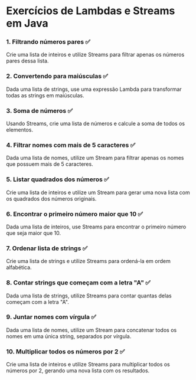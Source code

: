 # Exercícios de Lambdas e Streams em Java

### 1. Filtrando números pares ✅
Crie uma lista de inteiros e utilize Streams para filtrar apenas os números pares dessa lista.

### 2. Convertendo para maiúsculas ✅
Dada uma lista de strings, use uma expressão Lambda para transformar todas as strings em maiúsculas.

### 3. Soma de números ✅
Usando Streams, crie uma lista de números e calcule a soma de todos os elementos.

### 4. Filtrar nomes com mais de 5 caracteres ✅
Dada uma lista de nomes, utilize um Stream para filtrar apenas os nomes que possuem mais de 5 caracteres.

### 5. Listar quadrados dos números ✅
Crie uma lista de inteiros e utilize um Stream para gerar uma nova lista com os quadrados dos números originais.

### 6. Encontrar o primeiro número maior que 10 ✅
Dada uma lista de inteiros, use Streams para encontrar o primeiro número que seja maior que 10.

### 7. Ordenar lista de strings ✅
Crie uma lista de strings e utilize Streams para ordená-la em ordem alfabética.

### 8. Contar strings que começam com a letra "A" ✅
Dada uma lista de strings, utilize Streams para contar quantas delas começam com a letra "A".

### 9. Juntar nomes com vírgula ✅
Dada uma lista de nomes, utilize um Stream para concatenar todos os nomes em uma única string, separados por vírgula.

### 10. Multiplicar todos os números por 2 ✅
Crie uma lista de inteiros e utilize Streams para multiplicar todos os números por 2, gerando uma nova lista com os resultados.
